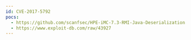 ```yaml
---
id: CVE-2017-5792
pocs:
  - https://github.com/scanfsec/HPE-iMC-7.3-RMI-Java-Deserialization
  - https://www.exploit-db.com/raw/43927
---
```

